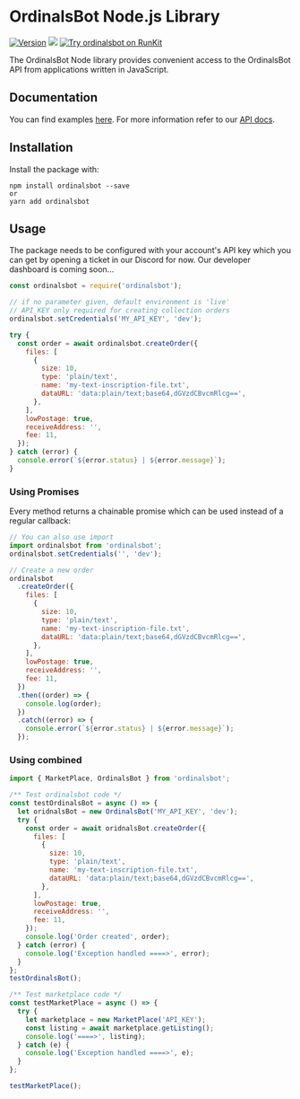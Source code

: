 # OrdinalsBot Node.js Library

[![Version](https://img.shields.io/npm/v/ordinalsbot.svg)](https://www.npmjs.org/package/ordinalsbot)
[![](https://badgen.net/npm/dt/ordinalsbot)](https://www.npmjs.com/package/ordinalsbot)
[![Try ordinalsbot on RunKit](https://badge.runkitcdn.com/ordinalsbot.svg)](https://npm.runkit.com/ordinalsbot)

The OrdinalsBot Node library provides convenient access to the OrdinalsBot API from
applications written in JavaScript.

## Documentation

You can find examples [here](examples/example.ts). For more information refer to our [API docs](https://docs.ordinalsbot.com).

## Installation

Install the package with:

    npm install ordinalsbot --save
    or
    yarn add ordinalsbot

## Usage

The package needs to be configured with your account's API key which you can get by opening a ticket in our Discord for now. Our developer dashboard is coming soon...

```js
const ordinalsbot = require('ordinalsbot');

// if no parameter given, default environment is 'live'
// API_KEY only required for creating collection orders
ordinalsbot.setCredentials('MY_API_KEY', 'dev');

try {
  const order = await ordinalsbot.createOrder({
    files: [
      {
        size: 10,
        type: 'plain/text',
        name: 'my-text-inscription-file.txt',
        dataURL: 'data:plain/text;base64,dGVzdCBvcmRlcg==',
      },
    ],
    lowPostage: true,
    receiveAddress: '',
    fee: 11,
  });
} catch (error) {
  console.error(`${error.status} | ${error.message}`);
}
```

### Using Promises

Every method returns a chainable promise which can be used instead of a regular
callback:

```js
// You can also use import
import ordinalsbot from 'ordinalsbot';
ordinalsbot.setCredentials('', 'dev');

// Create a new order
ordinalsbot
  .createOrder({
    files: [
      {
        size: 10,
        type: 'plain/text',
        name: 'my-text-inscription-file.txt',
        dataURL: 'data:plain/text;base64,dGVzdCBvcmRlcg==',
      },
    ],
    lowPostage: true,
    receiveAddress: '',
    fee: 11,
  })
  .then((order) => {
    console.log(order);
  })
  .catch((error) => {
    console.error(`${error.status} | ${error.message}`);
  });
```

### Using combined
```js
import { MarketPlace, OrdinalsBot } from 'ordinalsbot';

/** Test ordinalsbot code */
const testOrdinalsBot = async () => {
  let oridnalsBot = new OrdinalsBot('MY_API_KEY', 'dev');
  try {
    const order = await oridnalsBot.createOrder({
      files: [
        {
          size: 10,
          type: 'plain/text',
          name: 'my-text-inscription-file.txt',
          dataURL: 'data:plain/text;base64,dGVzdCBvcmRlcg==',
        },
      ],
      lowPostage: true,
      receiveAddress: '',
      fee: 11,
    });
    console.log('Order created', order);
  } catch (error) {
    console.log('Exception handled ====>', error);
  }
};
testOrdinalsBot();

/** Test marketplace code */
const testMarketPlace = async () => {
  try {
    let marketplace = new MarketPlace('API_KEY');
    const listing = await marketplace.getListing();
    console.log('====>', listing);
  } catch (e) {
    console.log('Exception handled ====>', e);
  }
};

testMarketPlace();

```
